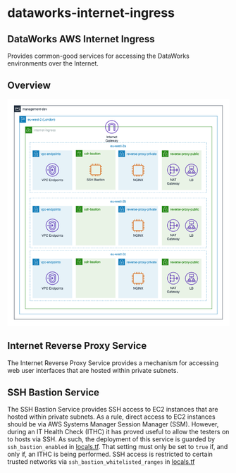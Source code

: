 # dataworks-internet-ingress

## DataWorks AWS Internet Ingress

Provides common-good services for accessing the DataWorks environments over
the Internet.

## Overview

![Infrastructure](docs/internet-ingress.png)

## Internet Reverse Proxy Service

The Internet Reverse Proxy Service provides a mechanism for accessing web user
interfaces that are hosted within private subnets.

## SSH Bastion Service

The SSH Bastion Service provides SSH access to EC2 instances that are hosted
within private subnets. As a rule, direct access to EC2 instances should be via
AWS Systems Manager Session Manager (SSM). However, during an IT Health Check
(ITHC) it has proved useful to allow the testers on to hosts via SSH. As such,
the deployment of this service is guarded by `ssh_bastion_enabled` in
[locals.tf](locals.tf). That setting must only be set to `true` if, and only if, an ITHC is being performed. SSH access is restricted to certain trusted networks
via `ssh_bastion_whitelisted_ranges` in [locals.tf](locals.tf)
